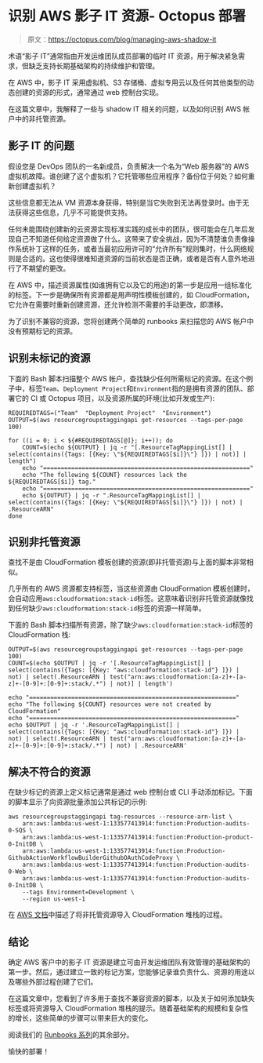 # 识别 AWS 影子 IT 资源- Octopus 部署

> 原文：<https://octopus.com/blog/managing-aws-shadow-it>

术语“影子 IT”通常指由开发运维团队成员部署的临时 IT 资源，用于解决紧急需求，但缺乏支持长期基础架构的持续维护和管理。

在 AWS 中，影子 IT 采用虚拟机、S3 存储桶、虚拟专用云以及任何其他类型的动态创建的资源的形式，通常通过 web 控制台实现。

在这篇文章中，我解释了一些与 shadow IT 相关的问题，以及如何识别 AWS 帐户中的非托管资源。

## 影子 IT 的问题

假设您是 DevOps 团队的一名新成员，负责解决一个名为“Web 服务器”的 AWS 虚拟机故障。谁创建了这个虚拟机？它托管哪些应用程序？备份位于何处？如何重新创建虚拟机？

这些信息都无法从 VM 资源本身获得，特别是当它失败到无法再登录时。由于无法获得这些信息，几乎不可能提供支持。

任何未能围绕创建新的云资源实现标准实践的成长中的团队，很可能会在几年后发现自己不知道任何给定资源做了什么。这带来了安全挑战，因为不清楚谁负责像操作系统补丁这样的任务，或者当最初应用许可的“允许所有”规则集时，什么网络规则是合适的。这也使得很难知道资源的当前状态是否正确，或者是否有人意外地进行了不期望的更改。

在 AWS 中，描述资源属性(如谁拥有它以及它的用途)的第一步是应用一组标准化的标签。下一步是确保所有资源都是用声明性模板创建的，如 CloudFormation，它允许在需要时重新创建资源，还允许检测不需要的手动更改，即漂移。

为了识别不兼容的资源，您将创建两个简单的 runbooks 来扫描您的 AWS 帐户中没有预期标记的资源。

## 识别未标记的资源

下面的 Bash 脚本扫描整个 AWS 帐户，查找缺少任何所需标记的资源。在这个例子中，标签`Team`、`Deployment Project`和`Environment`指的是拥有资源的团队、部署它的 CI 或 Octopus 项目，以及资源所属的环境(比如开发或生产):

```
REQUIREDTAGS=("Team"  "Deployment Project"  "Environment")
OUTPUT=$(aws resourcegroupstaggingapi get-resources --tags-per-page 100)

for ((i = 0; i < ${#REQUIREDTAGS[@]}; i++)); do
    COUNT=$(echo ${OUTPUT} | jq -r "[.ResourceTagMappingList[] | select(contains({Tags: [{Key: \"${REQUIREDTAGS[$i]}\"} ]}) | not)] | length")
    echo "==========================================================="
    echo "The following ${COUNT} resources lack the ${REQUIREDTAGS[$i]} tag."
    echo "==========================================================="
    echo ${OUTPUT} | jq -r ".ResourceTagMappingList[] | select(contains({Tags: [{Key: \"${REQUIREDTAGS[$i]}\"} ]}) | not) | .ResourceARN"
done 
```

## 识别非托管资源

查找不是由 CloudFormation 模板创建的资源(即非托管资源)与上面的脚本非常相似。

几乎所有的 AWS 资源都支持标签，当这些资源由 CloudFormation 模板创建时，会自动应用`aws:cloudformation:stack-id`标签。这意味着识别非托管资源就像找到任何缺少`aws:cloudformation:stack-id`标签的资源一样简单。

下面的 Bash 脚本扫描所有资源，除了缺少`aws:cloudformation:stack-id`标签的 CloudFormation 栈:

```
OUTPUT=$(aws resourcegroupstaggingapi get-resources --tags-per-page 100)
COUNT=$(echo $OUTPUT | jq -r '[.ResourceTagMappingList[] | select(contains({Tags: [{Key: "aws:cloudformation:stack-id"} ]}) | not) | select(.ResourceARN | test("arn:aws:cloudformation:[a-z]+-[a-z]+-[0-9]+:[0-9]+:stack/.*") | not)] | length')

echo "==========================================================="
echo "The following ${COUNT} resources were not created by CloudFormation"
echo "==========================================================="
echo $OUTPUT | jq -r '.ResourceTagMappingList[] | select(contains({Tags: [{Key: "aws:cloudformation:stack-id"} ]}) | not) | select(.ResourceARN | test("arn:aws:cloudformation:[a-z]+-[a-z]+-[0-9]+:[0-9]+:stack/.*") | not) | .ResourceARN' 
```

## 解决不符合的资源

在缺少标记的资源上定义标记通常是通过 web 控制台或 CLI 手动添加标记。下面的脚本显示了向资源批量添加公共标记的示例:

```
aws resourcegroupstaggingapi tag-resources --resource-arn-list \
    arn:aws:lambda:us-west-1:133577413914:function:Production-audits-0-SQS \
    arn:aws:lambda:us-west-1:133577413914:function:Production-product-0-InitDB \
    arn:aws:lambda:us-west-1:133577413914:function:Production-GithubActionWorkflowBuilderGithubOAuthCodeProxy \
    arn:aws:lambda:us-west-1:133577413914:function:Production-audits-0-Web \
    arn:aws:lambda:us-west-1:133577413914:function:Production-audits-0-InitDB \
    --tags Environment=Development \
    --region us-west-1 
```

在 [AWS 文档](https://docs.aws.amazon.com/AWSCloudFormation/latest/UserGuide/resource-import-existing-stack.html)中描述了将非托管资源导入 CloudFormation 堆栈的过程。

## 结论

确定 AWS 客户中的影子 IT 资源是建立可由开发运维团队有效管理的基础架构的第一步。然后，通过建立一致的标记方案，您能够记录谁负责什么、资源的用途以及哪些外部过程创建了它们。

在这篇文章中，您看到了许多用于查找不兼容资源的脚本，以及关于如何添加缺失标签或将资源导入 CloudFormation 堆栈的提示。随着基础架构的规模和复杂性的增长，这些简单的步骤可以带来巨大的变化。

阅读我们的 [Runbooks 系列](https://octopus.com/blog/tag/Runbooks%20Series)的其余部分。

愉快的部署！